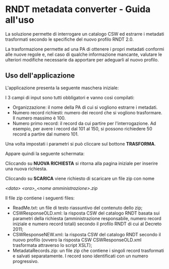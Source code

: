 # RNDT metadata converter - Guida all'uso

La soluzione permette di interrogare un catalogo CSW ed estrarre i metadati trasformati secondo le specifiche del nuovo profilo RNDT 2.0.

La trasformazione permette ad una PA di ottenere i propri metadati conformi alle nuove regole e, nel caso di qualche informazione mancante, valutare le ulteriori modifiche necessarie da apportare per adeguarli al nuovo profilo.

## Uso dell'applicazione

L'applicazione presenta la seguente maschera iniziale:


I 3 campi di input sono tutti obbligatori e vanno così compilati:

- Organizzazione: il nome della PA di cui si vogliono estrarre i metadati.
- Numero record richiesti: numero dei record che si vogliono trasformare. Il numero massimo è 100.
- Numero primo record: il record da cui partire per l'interrogazione. Ad esempio, per avere i record dal 101 al 150, si possono richiedere 50 record a partire dal numero 101.

Una volta impostati i parametri si può cliccare sul bottone **TRASFORMA**.

Appare quindi la seguente schermata:


Cliccando su **NUOVA RICHIESTA** si ritorna alla pagina iniziale per inserire una nuova richiesta.

Cliccando su **SCARICA** viene richiesto di scaricare un file zip con nome

_&lt;data&gt; &lt;ora&gt;\_&lt;nome amministrazione&gt;.zip_

Il file zip contiene i seguenti files:

- ReadMe.txt: un file di testo riassuntivo del contenuto dello zip;
- CSWResponseOLD.xml: la risposta CSW del catalogo RNDT basata sui parametri della richiesta (amministrazione responsabile, numero record iniziale e numero record totali) secondo il profilo RNDT di cui al Decreto 2011;
- CSWResponseNEW.xml: la risposta CSW del catalogo RNDT secondo il nuovo profilo (ovvero la risposta CSW CSWResponseOLD.xml trasformata attraverso lo script XSLT);
- MetadataRecords.zip: un file zip che contiene i singoli record trasformati e salvati separatamente. I record sono identificati con un numero progressivo.
